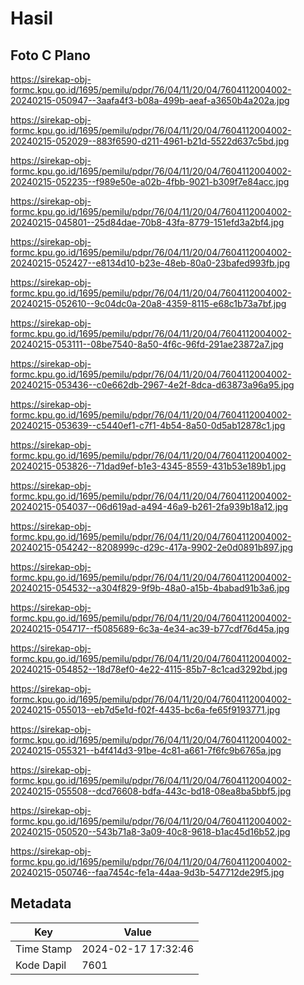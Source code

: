 # Hasil

## Foto C Plano

https://sirekap-obj-formc.kpu.go.id/1695/pemilu/pdpr/76/04/11/20/04/7604112004002-20240215-050947--3aafa4f3-b08a-499b-aeaf-a3650b4a202a.jpg

https://sirekap-obj-formc.kpu.go.id/1695/pemilu/pdpr/76/04/11/20/04/7604112004002-20240215-052029--883f6590-d211-4961-b21d-5522d637c5bd.jpg

https://sirekap-obj-formc.kpu.go.id/1695/pemilu/pdpr/76/04/11/20/04/7604112004002-20240215-052235--f989e50e-a02b-4fbb-9021-b309f7e84acc.jpg

https://sirekap-obj-formc.kpu.go.id/1695/pemilu/pdpr/76/04/11/20/04/7604112004002-20240215-045801--25d84dae-70b8-43fa-8779-151efd3a2bf4.jpg

https://sirekap-obj-formc.kpu.go.id/1695/pemilu/pdpr/76/04/11/20/04/7604112004002-20240215-052427--e8134d10-b23e-48eb-80a0-23bafed993fb.jpg

https://sirekap-obj-formc.kpu.go.id/1695/pemilu/pdpr/76/04/11/20/04/7604112004002-20240215-052610--9c04dc0a-20a8-4359-8115-e68c1b73a7bf.jpg

https://sirekap-obj-formc.kpu.go.id/1695/pemilu/pdpr/76/04/11/20/04/7604112004002-20240215-053111--08be7540-8a50-4f6c-96fd-291ae23872a7.jpg

https://sirekap-obj-formc.kpu.go.id/1695/pemilu/pdpr/76/04/11/20/04/7604112004002-20240215-053436--c0e662db-2967-4e2f-8dca-d63873a96a95.jpg

https://sirekap-obj-formc.kpu.go.id/1695/pemilu/pdpr/76/04/11/20/04/7604112004002-20240215-053639--c5440ef1-c7f1-4b54-8a50-0d5ab12878c1.jpg

https://sirekap-obj-formc.kpu.go.id/1695/pemilu/pdpr/76/04/11/20/04/7604112004002-20240215-053826--71dad9ef-b1e3-4345-8559-431b53e189b1.jpg

https://sirekap-obj-formc.kpu.go.id/1695/pemilu/pdpr/76/04/11/20/04/7604112004002-20240215-054037--06d619ad-a494-46a9-b261-2fa939b18a12.jpg

https://sirekap-obj-formc.kpu.go.id/1695/pemilu/pdpr/76/04/11/20/04/7604112004002-20240215-054242--8208999c-d29c-417a-9902-2e0d0891b897.jpg

https://sirekap-obj-formc.kpu.go.id/1695/pemilu/pdpr/76/04/11/20/04/7604112004002-20240215-054532--a304f829-9f9b-48a0-a15b-4babad91b3a6.jpg

https://sirekap-obj-formc.kpu.go.id/1695/pemilu/pdpr/76/04/11/20/04/7604112004002-20240215-054717--f5085689-6c3a-4e34-ac39-b77cdf76d45a.jpg

https://sirekap-obj-formc.kpu.go.id/1695/pemilu/pdpr/76/04/11/20/04/7604112004002-20240215-054852--18d78ef0-4e22-4115-85b7-8c1cad3292bd.jpg

https://sirekap-obj-formc.kpu.go.id/1695/pemilu/pdpr/76/04/11/20/04/7604112004002-20240215-055013--eb7d5e1d-f02f-4435-bc6a-fe65f9193771.jpg

https://sirekap-obj-formc.kpu.go.id/1695/pemilu/pdpr/76/04/11/20/04/7604112004002-20240215-055321--b4f414d3-91be-4c81-a661-7f6fc9b6765a.jpg

https://sirekap-obj-formc.kpu.go.id/1695/pemilu/pdpr/76/04/11/20/04/7604112004002-20240215-055508--dcd76608-bdfa-443c-bd18-08ea8ba5bbf5.jpg

https://sirekap-obj-formc.kpu.go.id/1695/pemilu/pdpr/76/04/11/20/04/7604112004002-20240215-050520--543b71a8-3a09-40c8-9618-b1ac45d16b52.jpg

https://sirekap-obj-formc.kpu.go.id/1695/pemilu/pdpr/76/04/11/20/04/7604112004002-20240215-050746--faa7454c-fe1a-44aa-9d3b-547712de29f5.jpg


## Metadata

| Key        | Value               |
| ---------- | ------------------- |
| Time Stamp | 2024-02-17 17:32:46 |
| Kode Dapil | 7601                |




